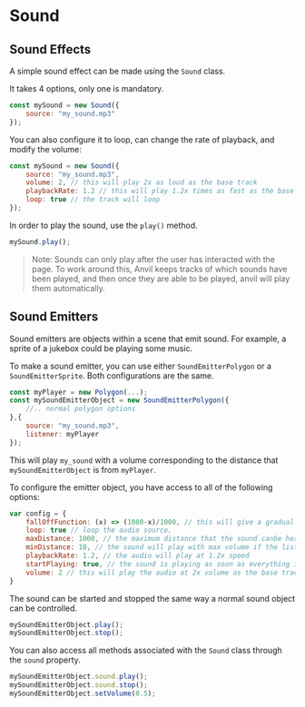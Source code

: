 # Sound

## Sound Effects

A simple sound effect can be made using the `Sound` class. 

It takes 4 options, only one is mandatory.


```js
const mySound = new Sound({
    source: "my_sound.mp3"
});
```

You can also configure it to loop, can change the rate of playback, and modify the volume:

```js
const mySound = new Sound({
    source: "my_sound.mp3",
    volume: 2, // this will play 2x as loud as the base track
    playbackRate: 1.2 // this will play 1.2x times as fast as the base track
    loop: true // the track will loop
});
```

In order to play the sound, use the `play()` method.

```js
mySound.play();
```

> Note: Sounds can only play after the user has interacted with the page. To work around this, Anvil keeps tracks of which sounds have been played, and then once they are able to be played, anvil will play them automatically. 

## Sound Emitters

Sound emitters are objects within a scene that emit sound. For example, a sprite of a jukebox could be playing some music.


To make a sound emitter, you can use either `SoundEmitterPolygon` or a `SoundEmitterSprite`. Both configurations are the same.

```js
const myPlayer = new Polygon(...);
const mySoundEmitterObject = new SoundEmitterPolygon({
    //.. normal polygon options
},{
    source: "my_sound.mp3",
    listener: myPlayer
});
```

This will play `my_sound` with a volume corresponding to the distance that `mySoundEmitterObject` is from `myPlayer`.

To configure the emitter object, you have access to all of the following options:

```js
var config = {
    fallOffFunction: (x) => (1000-x)/1000, // this will give a gradual dropoff up to 1000 pixels away
    loop: true // loop the audio source,
    maxDistance: 1000, // the maximum distance that the sound canbe heard at.
    minDistance: 10, // the sound will play with max volume if the listener object is within 10 pixels
    playbackRate: 1.2, // the audio will play at 1.2x speed
    startPlaying: true, // the sound is playing as soon as everything initializes. Otherwise you have to start with `.playSound()`
    volume: 2 // this will play the audio at 2x volume as the base track
}
```


The sound can be started and stopped the same way a normal sound object can be controlled. 

```js
mySoundEmitterObject.play();
mySoundEmitterObject.stop();
```


You can also access all methods associated with the `Sound` class through the `sound` property.

```js
mySoundEmitterObject.sound.play();
mySoundEmitterObject.sound.stop();
mySoundEmitterObject.setVolume(0.5);
```


